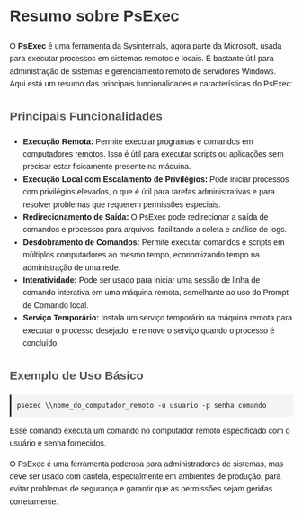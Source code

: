 <!DOCTYPE html>
<html lang="pt">
<head>
    <meta charset="UTF-8">
    <meta name="viewport" content="width=device-width, initial-scale=1.0">
    <title>Resumo sobre PsExec</title>
    <style>
        body {
            font-family: Arial, sans-serif;
            line-height: 1.6;
            margin: 20px;
        }
        h1 {
            color: #333;
        }
        h2 {
            color: #555;
        }
        pre {
            background-color: #f4f4f4;
            border-left: 3px solid #333;
            padding: 10px;
            overflow-x: auto;
        }
    </style>
</head>
<body>
    <h1>Resumo sobre PsExec</h1>
    <p>O <strong>PsExec</strong> é uma ferramenta da Sysinternals, agora parte da Microsoft, usada para executar processos em sistemas remotos e locais. É bastante útil para administração de sistemas e gerenciamento remoto de servidores Windows. Aqui está um resumo das principais funcionalidades e características do PsExec:</p>
    <h2>Principais Funcionalidades</h2>
    <ul>
        <li><strong>Execução Remota:</strong> Permite executar programas e comandos em computadores remotos. Isso é útil para executar scripts ou aplicações sem precisar estar fisicamente presente na máquina.</li>
        <li><strong>Execução Local com Escalamento de Privilégios:</strong> Pode iniciar processos com privilégios elevados, o que é útil para tarefas administrativas e para resolver problemas que requerem permissões especiais.</li>
        <li><strong>Redirecionamento de Saída:</strong> O PsExec pode redirecionar a saída de comandos e processos para arquivos, facilitando a coleta e análise de logs.</li>
        <li><strong>Desdobramento de Comandos:</strong> Permite executar comandos e scripts em múltiplos computadores ao mesmo tempo, economizando tempo na administração de uma rede.</li>
        <li><strong>Interatividade:</strong> Pode ser usado para iniciar uma sessão de linha de comando interativa em uma máquina remota, semelhante ao uso do Prompt de Comando local.</li>
        <li><strong>Serviço Temporário:</strong> Instala um serviço temporário na máquina remota para executar o processo desejado, e remove o serviço quando o processo é concluído.</li>
    </ul>
    <h2>Exemplo de Uso Básico</h2>
    <pre><code>psexec \\nome_do_computador_remoto -u usuario -p senha comando</code></pre>
    <p>Esse comando executa um comando no computador remoto especificado com o usuário e senha fornecidos.</p>
    <p>O PsExec é uma ferramenta poderosa para administradores de sistemas, mas deve ser usado com cautela, especialmente em ambientes de produção, para evitar problemas de segurança e garantir que as permissões sejam geridas corretamente.</p>
</body>
</html>
